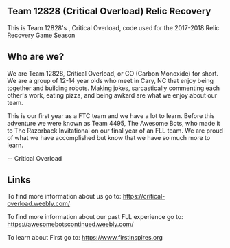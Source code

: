 ## Team 12828 (Critical Overload) Relic Recovery
This is Team 12828's , Critical Overload, code used for the 2017-2018 Relic Recovery Game Season

## Who are we?
We are Team 12828, Critical Overload, or CO (Carbon Monoxide) for short. We are a group of 12-14 year olds who meet in Cary, NC that enjoy being together and building robots. Making jokes, sarcastically commenting each other's work, eating pizza, and being awkard are what we enjoy about our team.

This is our first year as a FTC team and we have a lot to learn. Before this adventure we were known as Team 4495, The Awesome Bots, who made it to The Razorback Invitational on our final year of an FLL team. We are proud of what we have accomplished but know that we have so much more to learn.

--
Critical Overload


## Links
To find more information about us go to: https://critical-overload.weebly.com/

To find more information about our past FLL experience go to: https://awesomebotscontinued.weebly.com/

To learn about First go to: https://www.firstinspires.org




